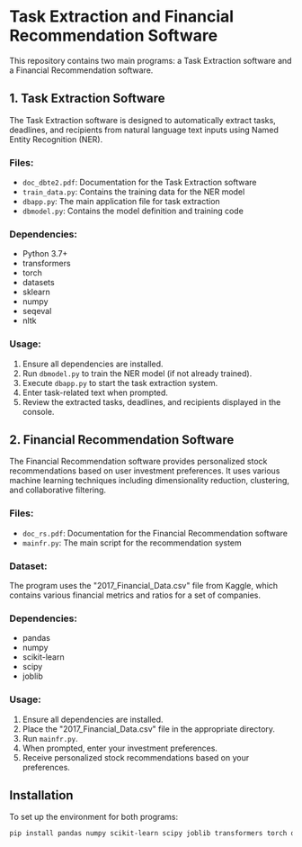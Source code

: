 # Task Extraction and Financial Recommendation Software

This repository contains two main programs: a Task Extraction software and a Financial Recommendation software. 

## 1. Task Extraction Software

The Task Extraction software is designed to automatically extract tasks, deadlines, and recipients from natural language text inputs using Named Entity Recognition (NER).

### Files:
- `doc_dbte2.pdf`: Documentation for the Task Extraction software
- `train_data.py`: Contains the training data for the NER model
- `dbapp.py`: The main application file for task extraction
- `dbmodel.py`: Contains the model definition and training code

### Dependencies:
- Python 3.7+
- transformers
- torch
- datasets
- sklearn
- numpy
- seqeval
- nltk

### Usage:
1. Ensure all dependencies are installed.
2. Run `dbmodel.py` to train the NER model (if not already trained).
3. Execute `dbapp.py` to start the task extraction system.
4. Enter task-related text when prompted.
5. Review the extracted tasks, deadlines, and recipients displayed in the console.

## 2. Financial Recommendation Software

The Financial Recommendation software provides personalized stock recommendations based on user investment preferences. It uses various machine learning techniques including dimensionality reduction, clustering, and collaborative filtering.

### Files:
- `doc_rs.pdf`: Documentation for the Financial Recommendation software
- `mainfr.py`: The main script for the recommendation system

### Dataset:
The program uses the "2017_Financial_Data.csv" file from Kaggle, which contains various financial metrics and ratios for a set of companies.

### Dependencies:
- pandas
- numpy
- scikit-learn
- scipy
- joblib

### Usage:
1. Ensure all dependencies are installed.
2. Place the "2017_Financial_Data.csv" file in the appropriate directory.
3. Run `mainfr.py`.
4. When prompted, enter your investment preferences.
5. Receive personalized stock recommendations based on your preferences.

## Installation

To set up the environment for both programs:

```bash
pip install pandas numpy scikit-learn scipy joblib transformers torch datasets nltk
```


